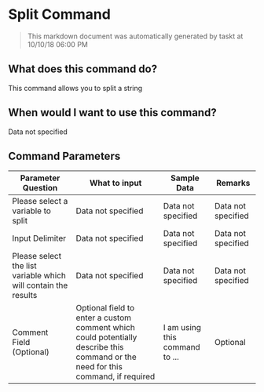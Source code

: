 <!--TITLE: Split Command -->
<!-- SUBTITLE: a command in the Data Commands group -->
# Split Command


> This markdown document was automatically generated by taskt at 10/10/18 06:00 PM


## What does this command do?
This command allows you to split a string


## When would I want to use this command?
Data not specified


## Command Parameters
| Parameter Question   	| What to input  	|  Sample Data 	| Remarks  	|
| ---                    | ---               | ---           | ---       |
|Please select a variable to split|Data not specified|Data not specified|Data not specified|
|Input Delimiter|Data not specified|Data not specified|Data not specified|
|Please select the list variable which will contain the results|Data not specified|Data not specified|Data not specified|
|Comment Field (Optional)|Optional field to enter a custom comment which could potentially describe this command or the need for this command, if required|I am using this command to ...|Optional|


